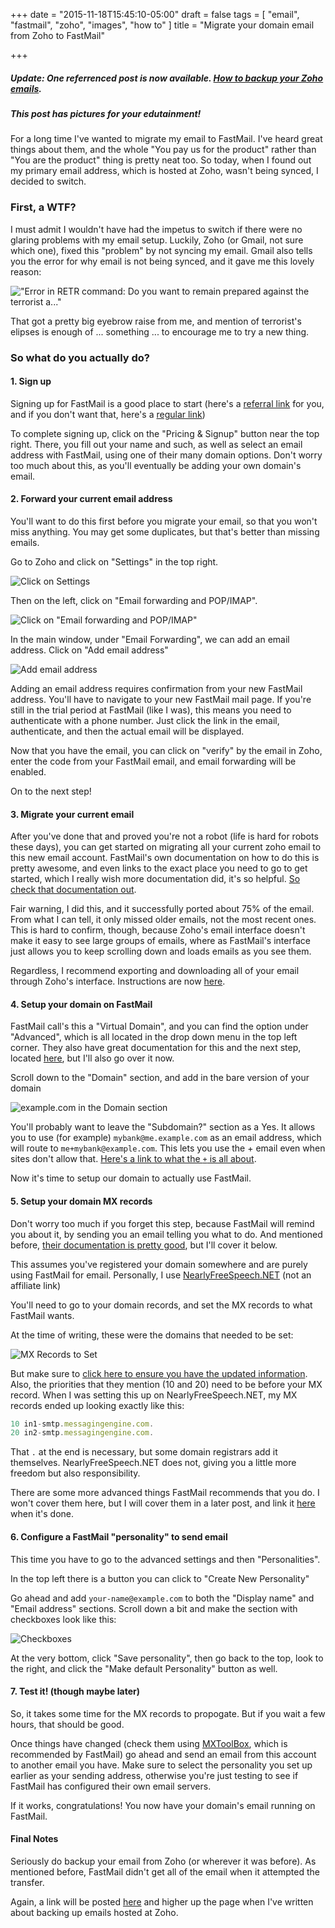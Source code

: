 +++
date = "2015-11-18T15:45:10-05:00"
draft = false
tags = [ "email", "fastmail", "zoho", "images", "how to" ]
title = "Migrate your domain email from Zoho to FastMail"

+++

##### **Update**: One referrenced post is now available. [How to backup your Zoho emails](/post/how-to-backup-your-zoho-emails/).

##### This post has pictures for your edutainment!

For a long time I've wanted to migrate my email to FastMail.
I've heard great things about them, and the whole "You pay us for the product" rather than "You are the product" thing is pretty neat too.
So today, when I found out my primary email address, which is hosted at Zoho, wasn't being synced, I decided to switch.

### First, a WTF?

I must admit I wouldn't have had the impetus to switch if there were no glaring problems with my email setup.
Luckily, Zoho (or Gmail, not sure which one), fixed this "problem" by not syncing my email.
Gmail also tells you the error for why email is not being synced, and it gave me this lovely reason:

!["Error in RETR command: Do you want to remain prepared against the terrorist a..."](https://f001.backblaze.com/file/redlua/migrate-your-domain-email-from-zoho-to-fastmail/error.png)

That got a pretty big eyebrow raise from me, and mention of terrorist's elipses is enough of ... something ... to encourage me to try a new thing.

### So what do you actually do?

#### 1. Sign up

Signing up for FastMail is a good place to start (here's a [referral link](https://www.fastmail.com/?STKI=15265553) for you, and if you don't want that, here's a [regular link](https://www.fastmail.com))

To complete signing up, click on the "Pricing & Signup" button near the top right.
There, you fill out your name and such, as well as select an email address with FastMail, using one of their many domain options.
Don't worry too much about this, as you'll eventually be adding your own domain's email.

#### 2. Forward your current email address

You'll want to do this first before you migrate your email, so that you won't miss anything.
You may get some duplicates, but that's better than missing emails.

Go to Zoho and click on "Settings" in the top right.

![Click on Settings](https://f001.backblaze.com/file/redlua/migrate-your-domain-email-from-zoho-to-fastmail/zoho-settings.png)

Then on the left, click on "Email forwarding and POP/IMAP".

![Click on "Email forwarding and POP/IMAP"](https://f001.backblaze.com/file/redlua/migrate-your-domain-email-from-zoho-to-fastmail/email-forwarding.png)

In the main window, under "Email Forwarding", we can add an email address.
Click on "Add email address"

![Add email address](https://f001.backblaze.com/file/redlua/migrate-your-domain-email-from-zoho-to-fastmail/add-email-address.png)

Adding an email address requires confirmation from your new FastMail address.
You'll have to navigate to your new FastMail mail page.
If you're still in the trial period at FastMail (like I was), this means you need to authenticate with a phone number.
Just click the link in the email, authenticate, and then the actual email will be displayed.

Now that you have the email, you can click on "verify" by the email in Zoho, enter the code from your FastMail email, and email forwarding will be enabled.

On to the next step!

#### 3. Migrate your current email

After you've done that and proved you're not a robot (life is hard for robots these days), you can get started on migrating all your current zoho email to this new email account.
FastMail's own documentation on how to do this is pretty awesome, and even links to the exact place you need to go to get started, which I really wish more documentation did, it's so helpful.
[So check that documentation out](https://www.fastmail.com/help/receive/migrate.html).

Fair warning, I did this, and it successfully ported about 75% of the email.
From what I can tell, it only missed older emails, not the most recent ones.
This is hard to confirm, though, because Zoho's email interface doesn't make it easy to see large groups of emails, where as FastMail's interface just allows you to keep scrolling down and loads emails as you see them.

Regardless, I recommend exporting and downloading all of your email through Zoho's interface.
Instructions are now [here](/post/how-to-backup-your-zoho-emails/).

#### 4. Setup your domain on FastMail

FastMail call's this a "Virtual Domain", and you can find the option under "Advanced", which is all located in the drop down menu in the top left corner.
They also have great documentation for this and the next step, located [here](https://www.fastmail.com/help/receive/domains-advanced-setup.html), but I'll also go over it now.

Scroll down to the "Domain" section, and add in the bare version of your domain

![example.com in the Domain section](https://f001.backblaze.com/file/redlua/migrate-your-domain-email-from-zoho-to-fastmail/example-com.png)

You'll probably want to leave the "Subdomain?" section as a Yes.
It allows you to use (for example) `mybank@me.example.com` as an email address, which will route to `me+mybank@example.com`.
This lets you use the + email even when sites don't allow that.
[Here's a link to what the `+` is all about](https://en.wikipedia.org/wiki/Email_address#Sub-addressing).

Now it's time to setup our domain to actually use FastMail.

#### 5. Setup your domain MX records

Don't worry too much if you forget this step, because FastMail will remind you about it, by sending you an email telling you what to do.
And mentioned before, [their documentation is pretty good](https://www.fastmail.com/help/receive/domains-advanced-setup.html), but I'll cover it below.

This assumes you've registered your domain somewhere and are purely using FastMail for email.
Personally, I use [NearlyFreeSpeech.NET](https://www.nearlyfreespeech.net)
(not an affiliate link)

You'll need to go to your domain records, and set the MX records to what FastMail wants.

At the time of writing, these were the domains that needed to be set:

![MX Records to Set](https://f001.backblaze.com/file/redlua/migrate-your-domain-email-from-zoho-to-fastmail/mx-records.png)

But make sure to [click here to ensure you have the updated information](https://www.fastmail.com/help/receive/domains-advanced-setup.html).
Also, the priorities that they mention (10 and 20) need to be before your MX record.
When I was setting this up on NearlyFreeSpeech.NET, my MX records ended up looking exactly like this:

```js
10 in1-smtp.messagingengine.com.
20 in2-smtp.messagingengine.com.
```

That `.` at the end is necessary, but some domain registrars add it themselves.
NearlyFreeSpeech.NET does not, giving you a little more freedom but also responsibility.

There are some more advanced things FastMail recommends that you do.
I won't cover them here, but I will cover them in a later post, and link it [here](#) when it's done.

#### 6. Configure a FastMail "personality" to send email

This time you have to go to the advanced settings and then "Personalities".

In the top left there is a button you can click to "Create New Personality"

Go ahead and add `your-name@example.com` to both the "Display name" and "Email address" sections.
Scroll down a bit and make the section with checkboxes look like this:

![Checkboxes](https://f001.backblaze.com/file/redlua/migrate-your-domain-email-from-zoho-to-fastmail/checkboxes.png)

At the very bottom, click "Save personality", then go back to the top, look to the right, and click the "Make default Personality" button as well.

#### 7. Test it! (though maybe later)

So, it takes some time for the MX records to propogate.
But if you wait a few hours, that should be good.

Once things have changed (check them using [MXToolBox](http://mxtoolbox.com/), which is recommended by FastMail) go ahead and send an email from this account to another email you have.
Make sure to select the personality you set up earlier as your sending address, otherwise you're just testing to see if FastMail has configured their own email servers.

If it works, congratulations!
You now have your domain's email running on FastMail.

#### Final Notes

Seriously do backup your email from Zoho (or wherever it was before).
As mentioned before, FastMail didn't get all of the email when it attempted the transfer.

Again, a link will be posted [here](/post/how-to-backup-your-zoho-emails/) and higher up the page when I've written about backing up emails hosted at Zoho.
